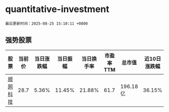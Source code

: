 # quantitative-investment

`最后更新时间：2025-08-25 15:10:11 +0800`

## 强势股票

|股票|当前价|当日涨跌幅|当日振幅|当日换手率|市盈率TTM|总市值|近10日涨跌幅|
|----|----|----|----|----|----|----|----|
|[顺网科技](https://xueqiu.com/S/SZ300113)|28.7|5.36%|11.45%|21.88%|61.7|196.18亿|36.15%|
